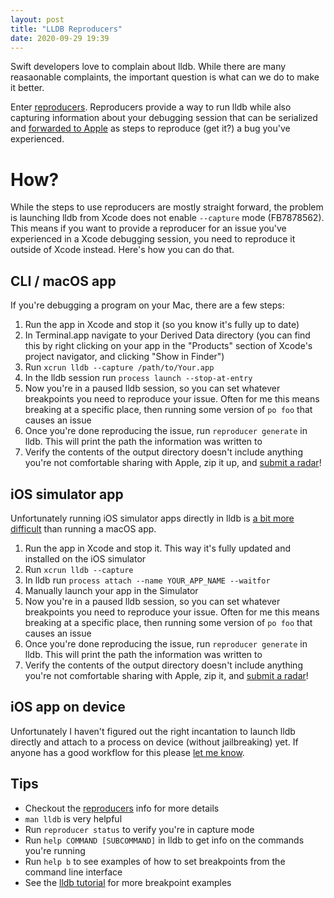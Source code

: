 ```yaml
---
layout: post
title: "LLDB Reproducers"
date: 2020-09-29 19:39
---
```


Swift developers love to complain about lldb. While there are many
reasaonable complaints, the important question is what can we do to make
it better.

Enter [reproducers][reproducers]. Reproducers provide a way to run lldb
while also capturing information about your debugging session that can
be serialized and [forwarded to Apple][radar] as steps to reproduce
(get it?) a bug you've experienced.

# How?

While the steps to use reproducers are mostly straight forward, the
problem is launching lldb from Xcode does not enable `--capture` mode
(FB7878562). This means if you want to provide a reproducer for an issue
you've experienced in a Xcode debugging session, you need to reproduce
it outside of Xcode instead. Here's how you can do that.

## CLI / macOS app

If you're debugging a program on your Mac, there are a few steps:

1. Run the app in Xcode and stop it (so you know it's fully up to date)
2. In Terminal.app navigate to your Derived Data directory (you can find
   this by right clicking on your app in the "Products" section of
   Xcode's project navigator, and clicking "Show in Finder")
3. Run `xcrun lldb --capture /path/to/Your.app`
4. In the lldb session run `process launch --stop-at-entry`
5. Now you're in a paused lldb session, so you can set whatever
   breakpoints you need to reproduce your issue. Often for me this means
   breaking at a specific place, then running some version of `po foo`
   that causes an issue
6. Once you're done reproducing the issue, run `reproducer generate` in
   lldb. This will print the path the information was written to
7. Verify the contents of the output directory doesn't include anything
   you're not comfortable sharing with Apple, zip it up, and [submit a
   radar][radar]!

## iOS simulator app

Unfortunately running iOS simulator apps directly in lldb is [a bit more
difficult](https://forums.swift.org/t/using-lldb-with-ios-simulator-from-cli/33990/6)
than running a macOS app.

1. Run the app in Xcode and stop it. This way it's fully updated and
   installed on the iOS simulator
2. Run `xcrun lldb --capture`
3. In lldb run `process attach --name YOUR_APP_NAME --waitfor`
4. Manually launch your app in the Simulator
5. Now you're in a paused lldb session, so you can set whatever
   breakpoints you need to reproduce your issue. Often for me this means
   breaking at a specific place, then running some version of `po foo`
   that causes an issue
6. Once you're done reproducing the issue, run `reproducer generate` in
   lldb. This will print the path the information was written to
7. Verify the contents of the output directory doesn't include anything
   you're not comfortable sharing with Apple, zip it, and [submit a
   radar][radar]!

## iOS app on device

Unfortunately I haven't figured out the right incantation to launch lldb
directly and attach to a process on device (without jailbreaking) yet.
If anyone has a good workflow for this please [let me
know](https://twitter.com/SmileyKeith).


## Tips

- Checkout the [reproducers][reproducers] info for more details
- `man lldb` is very helpful
- Run `reproducer status` to verify you're in capture mode
- Run `help COMMAND [SUBCOMMAND]` in lldb to get info on the commands
  you're running
- Run `help b` to see examples of how to set breakpoints from the
  command line interface
- See the [lldb tutorial](https://lldb.llvm.org/use/tutorial.html) for
  more breakpoint examples

[radar]: https://feedbackassistant.apple.com
[reproducers]: https://lldb.llvm.org/resources/reproducers.html
